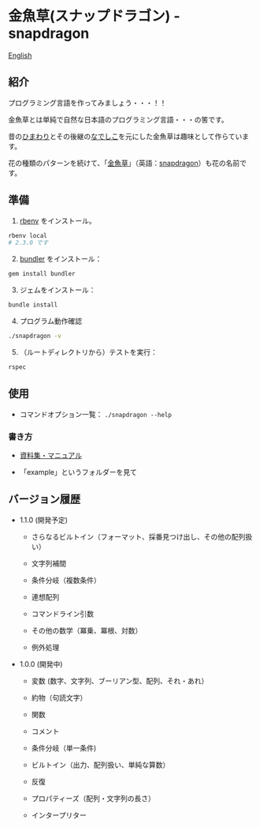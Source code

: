 # 金魚草(スナップドラゴン) - snapdragon

[English](../README.md)

## 紹介

プログラミング言語を作ってみましょう・・・！！

金魚草とは単純で自然な日本語のプログラミング言語・・・の筈です。

昔の[ひまわり](https://ja.wikipedia.org/wiki/ひまわり_%28プログラミング言語%29)とその後継の[なでしこ](https://ja.wikipedia.org/wiki/なでしこ_%28プログラミング言語%29)を元にした金魚草は趣味として作らています。

花の種類のパターンを続けて、「[金魚草](https://ja.wikipedia.org/wiki/キンギョソウ)」（英語：[snapdragon](https://en.wikipedia.org/wiki/Antirrhinum)）も花の名前です。

## 準備

1. [rbenv](https://github.com/rbenv/rbenv#installation) をインストール。
```bash
rbenv local
# 2.3.0 です
```

2. [bundler](https://bundler.io) をインストール：
```bash
gem install bundler
```

3. ジェムをインストール：
```bash
bundle install
```

4. プログラム動作確認
```bash
./snapdragon -v
```

5. （ルートディレクトリから）テストを実行：
```bash
rspec
```

## 使用

* コマンドオプション一覧： `./snapdragon --help`

### 書き方

* [資料集・マニュアル](./manual_jp.md)

* 「example」というフォルダーを見て

## バージョン履歴

* 1.1.0 (開発予定)

  * さらなるビルトイン（フォーマット、採番見つけ出し、その他の配列扱い）

  * 文字列補間

  * 条件分岐（複数条件）

  * 連想配列

  * コマンドライン引数

  * その他の数学（冪乗、冪根、対数）

  * 例外処理

* 1.0.0 (開発中)

  * 変数 (数字、文字列、ブーリアン型、配列、それ・あれ）

  * 約物（句読文字）

  * 関数

  * コメント

  * 条件分岐（単一条件)

  * ビルトイン（出力、配列扱い、単純な算数）

  * 反復

  * プロパティーズ（配列・文字列の長さ）

  * インタープリター
